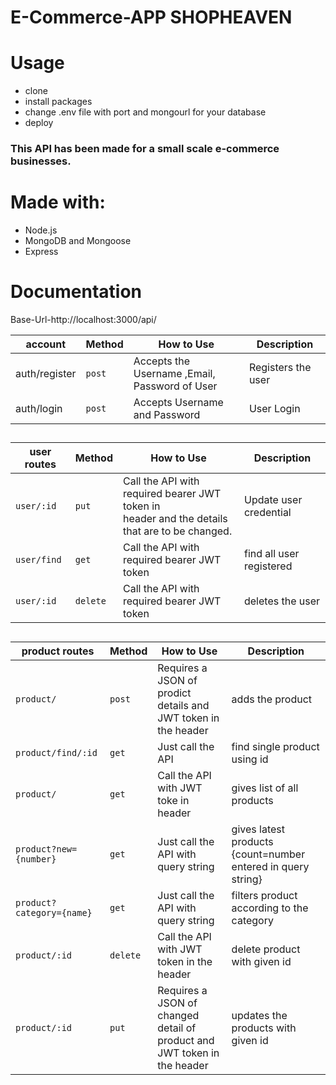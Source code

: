 # E-Commerce-APP SHOPHEAVEN

# Usage
- clone
- install packages
- change .env file with port and mongourl for your database
- deploy

### This API has been made for a small scale e-commerce businesses.

# Made with:
- Node.js
- MongoDB and Mongoose
- Express

# Documentation

Base-Url-http://localhost:3000/api/

| account | Method | How to Use|Description |
| --- | --- | --- |--- |
| auth/register | `post` | Accepts the Username ,Email,<br>Password of User | Registers the user |
| auth/login | `post` | Accepts Username and Password | User Login |

##

| user routes | Method | How to Use |Description |
| --- | --- | --- |--- |
| `user/:id` | `put` | Call the API with required bearer JWT token in<br> header and the details that are to be changed.| Update user credential |
| `user/find` | `get` | Call the API with required bearer JWT token |find all user registered |
| `user/:id` | `delete` | Call the API with required bearer JWT token | deletes the user |

##

| product routes | Method | How to Use | Description |
| --- | --- | --- | --- |
| `product/`| `post` | Requires a JSON of prodict details and JWT token in the header | adds the product |
| `product/find/:id` | `get` | Just call the API | find single product using id |
| `product/` | `get` | Call the API with JWT toke in header | gives list of all products |
| `product?new={number}` | `get` | Just call the API with query string | gives latest products {count=number entered in query string}  |
| `product?category={name}` | `get` | Just call the API with query string | filters product according to the category |
| `product/:id` | `delete` | Call the API with JWT token in the header | delete product with given id |
| `product/:id` | `put` |  Requires a JSON of changed detail of product and JWT token in the header | updates the products with given id |
